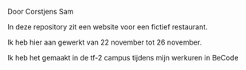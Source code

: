 Door Corstjens Sam

In deze repository zit een website voor een fictief restaurant.

Ik heb hier aan gewerkt van 22 november tot 26 november.

Ik heb het gemaakt in de tf-2 campus tijdens mijn werkuren in BeCode


